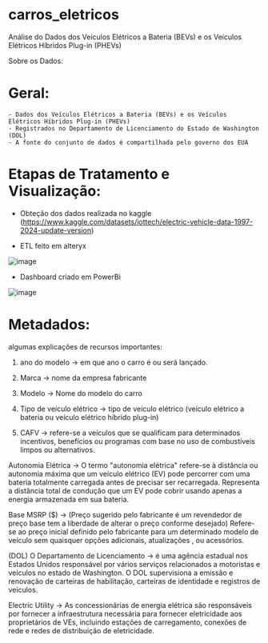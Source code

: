 # carros_eletricos
Análise do Dados dos Veículos Elétricos a Bateria (BEVs) e os Veículos Elétricos Híbridos Plug-in (PHEVs) 

Sobre os Dados:

# Geral:
	- Dados dos Veículos Elétricos a Bateria (BEVs) e os Veículos Elétricos Híbridos Plug-in (PHEVs) 
	- Registrados no Departamento de Licenciamento do Estado de Washington (DOL)
	- A fonte do conjunto de dados é compartilhada pelo governo dos EUA

# Etapas de Tratamento e Visualização:

- Obteção dos dados realizada no kaggle (https://www.kaggle.com/datasets/iottech/electric-vehicle-data-1997-2024-update-version)

- ETL feito em alteryx

![image](https://github.com/FelipeAmbrogi/carros_eletricos/assets/54153062/d7ad0504-9558-4c07-a0f7-969b8343054c)

- Dashboard criado em PowerBi
  
![image](https://github.com/FelipeAmbrogi/carros_eletricos/assets/54153062/6367550f-8bad-4c5e-bd09-dd503c64608f)

# Metadados:

algumas explicações de recursos importantes:

1) ano do modelo -> em que ano o carro é ou será lançado.

2) Marca -> nome da empresa fabricante

3) Modelo -> Nome do modelo do carro

4) Tipo de veículo elétrico -> tipo de veículo elétrico (veículo elétrico a bateria ou veículo elétrico híbrido plug-in)

5) CAFV -> refere-se a veículos que se qualificam para determinados incentivos, benefícios ou programas com base no uso de combustíveis limpos ou alternativos.

Autonomia Elétrica -> O termo "autonomia elétrica" refere-se à distância ou autonomia máxima que um veículo elétrico (EV) pode percorrer com uma bateria totalmente carregada antes de precisar ser recarregada. Representa a distância total de condução que um EV pode cobrir usando apenas a energia armazenada em sua bateria.

Base MSRP ($) -> (Preço sugerido pelo fabricante é um revendedor de preço base tem a liberdade de alterar o preço conforme desejado) Refere-se ao preço inicial definido pelo fabricante para um determinado modelo de veículo sem quaisquer opções adicionais, atualizações , ou acessórios.

(DOL) O Departamento de Licenciamento -> é uma agência estadual nos Estados Unidos responsável por vários serviços relacionados a motoristas e veículos no estado de Washington. O DOL supervisiona a emissão e renovação de carteiras de habilitação, carteiras de identidade e registros de veículos.

Electric Utility -> As concessionárias de energia elétrica são responsáveis por fornecer a infraestrutura necessária para fornecer eletricidade aos proprietários de VEs, incluindo estações de carregamento, conexões de rede e redes de distribuição de eletricidade.


